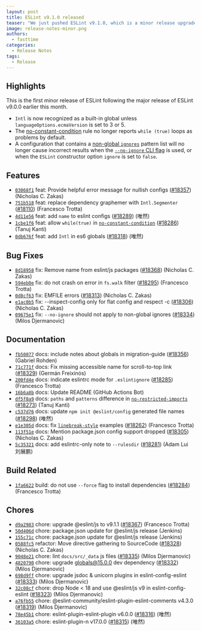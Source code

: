 ```yaml
---
layout: post
title: ESLint v9.1.0 released
teaser: "We just pushed ESLint v9.1.0, which is a minor release upgrade of ESLint. This release adds some new features and fixes several bugs found in the previous release."
image: release-notes-minor.png
authors:
  - fasttime
categories:
  - Release Notes
tags:
  - Release
---
```


## Highlights

This is the first minor release of ESLint following the major release of ESLint v9.0.0 earlier this month.

* `Intl` is now recognized as a built-in global unless `languageOptions.ecmaVersion` is set to 3 or 5.
* The [no-constant-condition](/docs/latest/rules/no-constant-condition) rule no longer reports `while (true)` loops as problems by default.
* A configuration that contains a [non-global `ignores`](/docs/latest/use/configure/configuration-files#excluding-files-with-ignores) pattern list will no longer cause incorrect results when the [`--no-ignore` CLI flag](/docs/latest/use/command-line-interface#--no-ignore) is used, or when the `ESLint` constructor option `ignore` is set to `false`.






## Features


* [`03068f1`](https://github.com/eslint/eslint/commit/03068f13c0e3e6b34b8ca63628cfc79dd256feac) feat: Provide helpful error message for nullish configs ([#18357](https://github.com/eslint/eslint/issues/18357)) (Nicholas C. Zakas)
* [`751b518`](https://github.com/eslint/eslint/commit/751b518f02b1e9f4f0cb4a4007ffacb1be2246af) feat: replace dependency graphemer with `Intl.Segmenter` ([#18110](https://github.com/eslint/eslint/issues/18110)) (Francesco Trotta)
* [`4d11e56`](https://github.com/eslint/eslint/commit/4d11e567baff575146fd267b3765ab2c788aa1e5) feat: add `name` to eslint configs ([#18289](https://github.com/eslint/eslint/issues/18289)) (唯然)
* [`1cbe1f6`](https://github.com/eslint/eslint/commit/1cbe1f6d38272784307c260f2375ab30e68716e8) feat: allow `while(true)` in [`no-constant-condition`](/docs/rules/no-constant-condition) ([#18286](https://github.com/eslint/eslint/issues/18286)) (Tanuj Kanti)
* [`0db676f`](https://github.com/eslint/eslint/commit/0db676f9c64d2622ada86b653136d2bda4f0eee0) feat: add `Intl` in es6 globals ([#18318](https://github.com/eslint/eslint/issues/18318)) (唯然)






## Bug Fixes


* [`8d18958`](https://github.com/eslint/eslint/commit/8d189586d60f9beda7be8cdefd4156c023c4fdde) fix: Remove name from eslint/js packages ([#18368](https://github.com/eslint/eslint/issues/18368)) (Nicholas C. Zakas)
* [`594eb0e`](https://github.com/eslint/eslint/commit/594eb0e5c2b14a418d686c33d2d40fb439888b70) fix: do not crash on error in `fs.walk` filter ([#18295](https://github.com/eslint/eslint/issues/18295)) (Francesco Trotta)
* [`0d8cf63`](https://github.com/eslint/eslint/commit/0d8cf6350ce3dc417d6e23922e6d4ad03952aaaa) fix: EMFILE errors ([#18313](https://github.com/eslint/eslint/issues/18313)) (Nicholas C. Zakas)
* [`e1ac0b5`](https://github.com/eslint/eslint/commit/e1ac0b5c035bfdff7be08b69e89e1470a7becac3) fix: --inspect-config only for flat config and respect -c ([#18306](https://github.com/eslint/eslint/issues/18306)) (Nicholas C. Zakas)
* [`09675e1`](https://github.com/eslint/eslint/commit/09675e153169d4d0f4a85a95007dcd17d34d70c7) fix: `--no-ignore` should not apply to non-global ignores ([#18334](https://github.com/eslint/eslint/issues/18334)) (Milos Djermanovic)




## Documentation


* [`fb50077`](https://github.com/eslint/eslint/commit/fb50077fec497fbf01d754fc75aa22cff43ef066) docs: include notes about globals in migration-guide ([#18356](https://github.com/eslint/eslint/issues/18356)) (Gabriel Rohden)
* [`71c771f`](https://github.com/eslint/eslint/commit/71c771fb390cf178220d06fd7316033a385128a9) docs: Fix missing accessible name for scroll-to-top link ([#18329](https://github.com/eslint/eslint/issues/18329)) (Germán Freixinós)
* [`200fd4e`](https://github.com/eslint/eslint/commit/200fd4e3223d1ad22dca3dc79aa6eaa860fefe32) docs: indicate eslintrc mode for `.eslintignore` ([#18285](https://github.com/eslint/eslint/issues/18285)) (Francesco Trotta)
* [`16b6a8b`](https://github.com/eslint/eslint/commit/16b6a8b469d2e0ba6d904b9e858711590568b246) docs: Update README (GitHub Actions Bot)
* [`df5f8a9`](https://github.com/eslint/eslint/commit/df5f8a9bc1042c13f1969c9fbd8c72eee0662daa) docs: `paths` and `patterns` difference in [`no-restricted-imports`](/docs/rules/no-restricted-imports) ([#18273](https://github.com/eslint/eslint/issues/18273)) (Tanuj Kanti)
* [`c537d76`](https://github.com/eslint/eslint/commit/c537d76327586616b7ca5d00e76eaf6c76e6bcd2) docs: update `npm init @eslint/config` generated file names ([#18298](https://github.com/eslint/eslint/issues/18298)) (唯然)
* [`e1e305d`](https://github.com/eslint/eslint/commit/e1e305defaab98605d79c81d67ee5a48558c458a) docs: fix [`linebreak-style`](/docs/rules/linebreak-style) examples ([#18262](https://github.com/eslint/eslint/issues/18262)) (Francesco Trotta)
* [`113f51e`](https://github.com/eslint/eslint/commit/113f51ec4e52d3082a74b9682239a6e28d1a70ee) docs: Mention package.json config support dropped ([#18305](https://github.com/eslint/eslint/issues/18305)) (Nicholas C. Zakas)
* [`5c35321`](https://github.com/eslint/eslint/commit/5c353215e05818e17e83192acbb4d3730c716afa) docs: add eslintrc-only note to `--rulesdir` ([#18281](https://github.com/eslint/eslint/issues/18281)) (Adam Lui 刘展鹏)






## Build Related


* [`1fa6622`](https://github.com/eslint/eslint/commit/1fa66220ad130eeb69cfa0207d3896b7bb09c576) build: do not use `--force` flag to install dependencies ([#18284](https://github.com/eslint/eslint/issues/18284)) (Francesco Trotta)




## Chores


* [`d9a2983`](https://github.com/eslint/eslint/commit/d9a2983e1301599117cf554aa6a9bd44b84f2e55) chore: upgrade @eslint/js to v9.1.1 ([#18367](https://github.com/eslint/eslint/issues/18367)) (Francesco Trotta)
* [`50d406d`](https://github.com/eslint/eslint/commit/50d406d68c0304370fa47d156a407258b68dfa1b) chore: package.json update for @eslint/js release (Jenkins)
* [`155c71c`](https://github.com/eslint/eslint/commit/155c71c210aaa7235ddadabb067813d8b1c76f65) chore: package.json update for @eslint/js release (Jenkins)
* [`0588fc5`](https://github.com/eslint/eslint/commit/0588fc5ecb87fddd70e1848e417ba712b48473c3) refactor: Move directive gathering to SourceCode ([#18328](https://github.com/eslint/eslint/issues/18328)) (Nicholas C. Zakas)
* [`9048e21`](https://github.com/eslint/eslint/commit/9048e2184c19799bb9b8a5908345d4ce05020c41) chore: lint `docs/src/_data` js files ([#18335](https://github.com/eslint/eslint/issues/18335)) (Milos Djermanovic)
* [`4820790`](https://github.com/eslint/eslint/commit/48207908a8291916a124af60e02d0327276f8957) chore: upgrade globals@15.0.0 dev dependency ([#18332](https://github.com/eslint/eslint/issues/18332)) (Milos Djermanovic)
* [`698d9ff`](https://github.com/eslint/eslint/commit/698d9ff2c9c4e24836d69358b93d42c356eb853b) chore: upgrade jsdoc & unicorn plugins in eslint-config-eslint ([#18333](https://github.com/eslint/eslint/issues/18333)) (Milos Djermanovic)
* [`32c08cf`](https://github.com/eslint/eslint/commit/32c08cf66536e595e93284500b0b8d702e30cfd8) chore: drop Node < 18 and use @eslint/js v9 in eslint-config-eslint ([#18323](https://github.com/eslint/eslint/issues/18323)) (Milos Djermanovic)
* [`a76fb55`](https://github.com/eslint/eslint/commit/a76fb55004ea095c68dde134ca7db0212c93c86e) chore: @eslint-community/eslint-plugin-eslint-comments v4.3.0 ([#18319](https://github.com/eslint/eslint/issues/18319)) (Milos Djermanovic)
* [`78e45b1`](https://github.com/eslint/eslint/commit/78e45b1d8d6b673ced233ca82b9ff1dddcdd1fec) chore: eslint-plugin-eslint-plugin v6.0.0 ([#18316](https://github.com/eslint/eslint/issues/18316)) (唯然)
* [`36103a5`](https://github.com/eslint/eslint/commit/36103a52432fffa20b90f2c6960757e6b9dc778f) chore: eslint-plugin-n v17.0.0 ([#18315](https://github.com/eslint/eslint/issues/18315)) (唯然)


